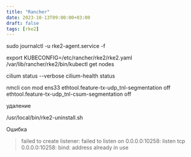 ```yaml
---
title: "Rancher"
date: 2023-10-13T09:00:00+03:00
draft: false
tags: [rke2]
---
```


sudo journalctl -u rke2-agent.service -f

export KUBECONFIG=/etc/rancher/rke2/rke2.yaml
/var/lib/rancher/rke2/bin/kubectl get nodes

cilium status --verbose
cilium-health status

nmcli con mod ens33 ethtool.feature-tx-udp_tnl-segmentation off ethtool.feature-tx-udp_tnl-csum-segmentation off

удаление

/usr/local/bin/rke2-uninstall.sh


Ошибка
> failed to create listener: failed to listen on 0.0.0.0:10258: listen tcp 0.0.0.0:10258: bind: address already in use
